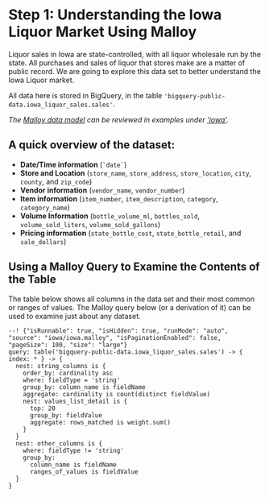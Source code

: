 # Step 1: Understanding the Iowa Liquor Market Using Malloy
Liquor sales in Iowa are state-controlled, with all liquor wholesale run by the state. All purchases and sales of liquor that stores make are a matter of public record. We are going to explore this data set to better understand the Iowa Liquor market.

All data here is stored in BigQuery, in the table `'bigquery-public-data.iowa_liquor_sales.sales'`.

_The [Malloy data model](source.md) can be reviewed in examples under ['iowa'](https://github.com/looker-open-source/malloy/blob/docs-release/samples/iowa/iowa.malloy)._

## A quick overview of the dataset:

* **Date/Time information** (`` `date` ``)
* **Store and Location** (`store_name`, `store_address`, `store_location`, `city`, `county`, and `zip_code`)
* **Vendor information** (`vendor_name`, `vendor_number`)
* **Item information** (`item_number`, `item_description`, `category`, `category_name`)
* **Volume Information** (`bottle_volume_ml`, `bottles_sold`, `volume_sold_liters`, `volume_sold_gallons`)
* **Pricing information** (`state_bottle_cost`, `state_bottle_retail`, and `sale_dollars`)

## Using a Malloy Query to Examine the Contents of the Table

The table below shows all columns in the data set and their most common or ranges of values. The Malloy query below (or a derivation of it) can be used to examine just about any dataset.

```malloy
--! {"isRunnable": true, "isHidden": true, "runMode": "auto", "source": "iowa/iowa.malloy", "isPaginationEnabled": false, "pageSize": 100, "size": "large"}
query: table('bigquery-public-data.iowa_liquor_sales.sales') -> { index: * } -> {
  nest: string_columns is {
    order_by: cardinality asc
    where: fieldType = 'string'
    group_by: column_name is fieldName
    aggregate: cardinality is count(distinct fieldValue)
    nest: values_list_detail is {
      top: 20
      group_by: fieldValue
      aggregate: rows_matched is weight.sum()
    }
  }
  nest: other_columns is {
    where: fieldType != 'string'
    group_by:
      column_name is fieldName
      ranges_of_values is fieldValue
  }
}
```